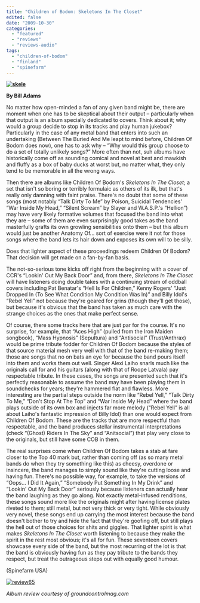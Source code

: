 ```yaml
---
title: "Children of Bodom: Skeletons In The Closet"
edited: false
date: "2009-10-30"
categories:
  - "featured"
  - "reviews"
  - "reviews-audio"
tags:
  - "children-of-bodom"
  - "finland"
  - "spinefarm"
---
```


**[![skele](http://www.hellbound.ca/wp-content/uploads/2009/10/skele-300x300.jpg "skele")](http://www.hellbound.ca/wp-content/uploads/2009/10/skele.jpg)**

**By Bill Adams**

No matter how open-minded a fan of any given band might be, there are moment when one has to be skeptical about their output – particularly when that output is an album specially dedicated to covers. Think about it; why would a group decide to stop in its tracks and play human jukebox? Particularly in the case of any metal band that enters into such an undertaking (Between The Buried And Me leapt to mind before, Children Of Bodom does now), one has to ask why – “Why would this group choose to do a set of totally unlikely songs?” More often than not, suh albums have historically come off as sounding comical and novel at best and mawkish and fluffy as a box of baby ducks at worst but, no matter what, they only tend to be memorable in all the wrong ways.

Then there are albums like Children Of Bodom's _Skeletons In The Closet_; a set that isn't so boring or terribly formulaic as others of its ilk, but that's really only damning with faint praise. There's no doubt that some of these songs (most notably “Talk Dirty To Me” by Poison, Suicidal Tendencies' “War Inside My Head,” “Silent Scream” by Slayer and W.A.S.P.'s “Hellion”) may have very likely formative volumes that focused the band into what they are – some of them are even surprisingly good takes as the band masterfully grafts its own growling sensibilities onto them – but this album would just be another Anatomy Of... sort of exercise were it not for those songs where the band lets its hair down and exposes its own will to be silly.

Does that lighter aspect of these proceedings redeem Children Of Bodom? That decision will get made on a fan-by-fan basis.

The not-so-serious tone kicks off right from the beginning with a cover of CCR's “Lookin' Out My Back Door” and, from there, _Skeletons In The Closet_ will have listeners doing double takes with a continuing stream of oddball covers including Pat Benatar's “Hell Is For Children,” Kenny Rogers' “Just Dropped In (To See What Condition My Condition Was In)” and Billy Idol's “Rebel Yell” not because they're geared for grins (though they'll get those), but because it's obvious that the band has taken as much care with the strange choices as the ones that make perfect sense.

Of course, there some tracks here that are just par for the course. It's no surprise, for example, that “Aces High” (pulled from the Iron Maiden songbook), “Mass Hypnosis” (Sepultura) and “Antisocial” (Trust/Anthrax) would be prime tribute fodder for Children Of Bodom because the styles of that source material mesh very well with that of the band re-making them; those are songs that no on bats an eye for because the band pours itself into them and works them out well. Singer Alexi Laiho snarls much like the originals call for and his guitars (along with that of Roope Latvala) pay respectable tribute. In these cases, the songs are presented such that it's perfectly reasonable to assume the band may have been playing them in soundchecks for years; they're hammered flat and flawless. More interesting are the partial steps outside the norm like “Rebel Yell,” “Talk Dirty To Me,” “Don't Stop At The Top” and “War Inside My Head” where the band plays outside of its own box and injects far more melody (“Rebel Yell” is all about Laiho's fantastic impression of Billy Idol) than one would expect from Children Of Bodom. These are the tracks that are more respectful than respectable, and the band produces stellar instrumental interpretations (check “(Ghost) Riders In The Sky” and “Anitsocial”) that play very close to the originals, but still have some COB in them.

The real surprises come when Children Of Bodom takes a stab at fare closer to the Top 40 mark but, rather than coming off (as so many metal bands do when they try something like this) as cheesy, overdone or insincere, the band manages to simply sound like they're cutting loose and having fun. There's no possible way, for example, to take the versions of “Oops... I Did It Again,” “Somebody Put Something In My Drink” and “Lookin' Out My Back Door” seriously because listeners can actually hear the band laughing as they go along. Not exactly metal-infused renditions, these songs sound more like the originals might after having license plates riveted to them; still metal, but not very thick or very tight. While obviously very novel, these songs end up carrying the most interest because the band doesn't bother to try and hide the fact that they're goofing off, but still plays the hell out of those choices for shits and giggles. That lighter spirit is what makes _Skeletons In The Closet_ worth listening to because they make the spirit in the rest most obvious; it's all for fun. These seventeen covers showcase every side of the band, but the most recurring of the lot is that the band is obviously having fun as they pay tribute to the bands they respect, but treat the outrageous steps out with equally good humour.

(Spinefarm USA)

[![review65](http://www.hellbound.ca/wp-content/uploads/2009/08/review65.png "review65")](http://www.hellbound.ca/wp-content/uploads/2009/08/review65.png)

_Album review courtesy of groundcontrolmag.com_
